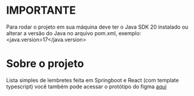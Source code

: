 # IMPORTANTE

Para rodar o projeto em sua máquina deve ter o Java SDK 20 instalado ou alterar a versão do Java no arquivo pom.xml, exemplo:
    <properties>
        <java.version>17</java.version>
    </properties> 

# Sobre o projeto
Lista simples de lembretes feita em Springboot e React (com template typescript) você também pode acessar o protótipo do figma [aqui](https://www.figma.com/file/99hNlbkmhhCKIvDsplqYFY/Untitled?node-id=0-1&t=YPZXwfMf43hIjbDb-0)

